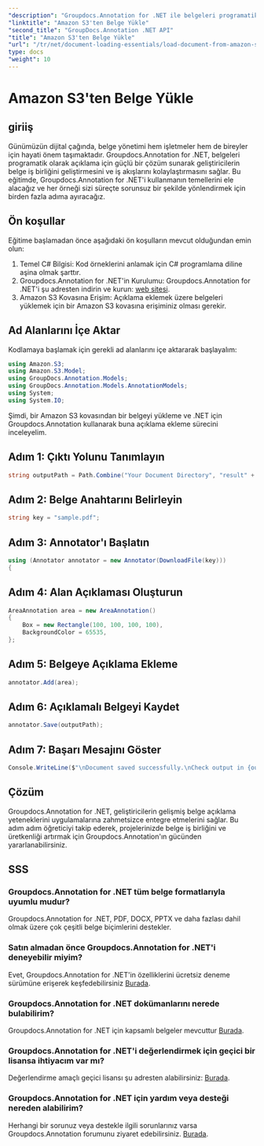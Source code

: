 ```yaml
---
"description": "Groupdocs.Annotation for .NET ile belgeleri programatik olarak nasıl ek açıklama ekleyeceğinizi öğrenin. Sorunsuz entegrasyon için adım adım eğitim."
"linktitle": "Amazon S3'ten Belge Yükle"
"second_title": "GroupDocs.Annotation .NET API"
"title": "Amazon S3'ten Belge Yükle"
"url": "/tr/net/document-loading-essentials/load-document-from-amazon-s3/"
type: docs
"weight": 10
---
```


# Amazon S3'ten Belge Yükle

## giriiş
Günümüzün dijital çağında, belge yönetimi hem işletmeler hem de bireyler için hayati önem taşımaktadır. Groupdocs.Annotation for .NET, belgeleri programatik olarak açıklama için güçlü bir çözüm sunarak geliştiricilerin belge iş birliğini geliştirmesini ve iş akışlarını kolaylaştırmasını sağlar. Bu eğitimde, Groupdocs.Annotation for .NET'i kullanmanın temellerini ele alacağız ve her örneği sizi süreçte sorunsuz bir şekilde yönlendirmek için birden fazla adıma ayıracağız.
## Ön koşullar
Eğitime başlamadan önce aşağıdaki ön koşulların mevcut olduğundan emin olun:
1. Temel C# Bilgisi: Kod örneklerini anlamak için C# programlama diline aşina olmak şarttır.
2. Groupdocs.Annotation for .NET'in Kurulumu: Groupdocs.Annotation for .NET'i şu adresten indirin ve kurun: [web sitesi](https://releases.groupdocs.com/annotation/net/).
3. Amazon S3 Kovasına Erişim: Açıklama eklemek üzere belgeleri yüklemek için bir Amazon S3 kovasına erişiminiz olması gerekir.

## Ad Alanlarını İçe Aktar
Kodlamaya başlamak için gerekli ad alanlarını içe aktararak başlayalım:

```csharp
using Amazon.S3;
using Amazon.S3.Model;
using GroupDocs.Annotation.Models;
using GroupDocs.Annotation.Models.AnnotationModels;
using System;
using System.IO;
```


Şimdi, bir Amazon S3 kovasından bir belgeyi yükleme ve .NET için Groupdocs.Annotation kullanarak buna açıklama ekleme sürecini inceleyelim.
## Adım 1: Çıktı Yolunu Tanımlayın
```csharp
string outputPath = Path.Combine("Your Document Directory", "result" + Path.GetExtension("input.pdf"));
```
## Adım 2: Belge Anahtarını Belirleyin
```csharp
string key = "sample.pdf";
```
## Adım 3: Annotator'ı Başlatın
```csharp
using (Annotator annotator = new Annotator(DownloadFile(key)))
{
```
## Adım 4: Alan Açıklaması Oluşturun
```csharp
AreaAnnotation area = new AreaAnnotation()
{
    Box = new Rectangle(100, 100, 100, 100),
    BackgroundColor = 65535,
};
```
## Adım 5: Belgeye Açıklama Ekleme
```csharp
annotator.Add(area);
```
## Adım 6: Açıklamalı Belgeyi Kaydet
```csharp
annotator.Save(outputPath);
```
## Adım 7: Başarı Mesajını Göster
```csharp
Console.WriteLine($"\nDocument saved successfully.\nCheck output in {outputPath}.");
```

## Çözüm
Groupdocs.Annotation for .NET, geliştiricilerin gelişmiş belge açıklama yeteneklerini uygulamalarına zahmetsizce entegre etmelerini sağlar. Bu adım adım öğreticiyi takip ederek, projelerinizde belge iş birliğini ve üretkenliği artırmak için Groupdocs.Annotation'ın gücünden yararlanabilirsiniz.
## SSS
### Groupdocs.Annotation for .NET tüm belge formatlarıyla uyumlu mudur?
Groupdocs.Annotation for .NET, PDF, DOCX, PPTX ve daha fazlası dahil olmak üzere çok çeşitli belge biçimlerini destekler.
### Satın almadan önce Groupdocs.Annotation for .NET'i deneyebilir miyim?
Evet, Groupdocs.Annotation for .NET'in özelliklerini ücretsiz deneme sürümüne erişerek keşfedebilirsiniz [Burada](https://releases.groupdocs.com/).
### Groupdocs.Annotation for .NET dokümanlarını nerede bulabilirim?
Groupdocs.Annotation for .NET için kapsamlı belgeler mevcuttur [Burada](https://tutorials.groupdocs.com/annotation/net/).
### Groupdocs.Annotation for .NET'i değerlendirmek için geçici bir lisansa ihtiyacım var mı?
Değerlendirme amaçlı geçici lisansı şu adresten alabilirsiniz: [Burada](https://purchase.groupdocs.com/temporary-license/).
### Groupdocs.Annotation for .NET için yardım veya desteği nereden alabilirim?
Herhangi bir sorunuz veya destekle ilgili sorunlarınız varsa Groupdocs.Annotation forumunu ziyaret edebilirsiniz. [Burada](https://forum.groupdocs.com/c/annotation/10).